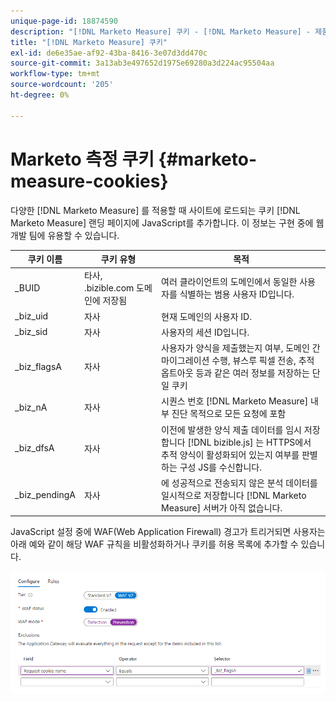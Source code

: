 ```yaml
---
unique-page-id: 18874590
description: "[!DNL Marketo Measure] 쿠키 - [!DNL Marketo Measure] - 제품 설명서"
title: "[!DNL Marketo Measure] 쿠키"
exl-id: de6e35ae-af92-43ba-8416-3e07d3dd470c
source-git-commit: 3a13ab3e497652d1975e69280a3d224ac95504aa
workflow-type: tm+mt
source-wordcount: '205'
ht-degree: 0%

---
```


# Marketo 측정 쿠키 {#marketo-measure-cookies}

다양한 [!DNL Marketo Measure] 를 적용할 때 사이트에 로드되는 쿠키 [!DNL Marketo Measure] 랜딩 페이지에 JavaScript를 추가합니다. 이 정보는 구현 중에 웹 개발 팀에 유용할 수 있습니다.

| **쿠키 이름** | **쿠키 유형** | **목적** |
|---|---|---|
| _BUID | 타사, .bizible.com 도메인에 저장됨 | 여러 클라이언트의 도메인에서 동일한 사용자를 식별하는 범용 사용자 ID입니다. |
| _biz_uid | 자사 | 현재 도메인의 사용자 ID. |
| _biz_sid | 자사 | 사용자의 세션 ID입니다. |
| _biz_flagsA | 자사 | 사용자가 양식을 제출했는지 여부, 도메인 간 마이그레이션 수행, 뷰스루 픽셀 전송, 추적 옵트아웃 등과 같은 여러 정보를 저장하는 단일 쿠키 |
| _biz_nA | 자사 | 시퀀스 번호 [!DNL Marketo Measure] 내부 진단 목적으로 모든 요청에 포함 |
| _biz_dfsA | 자사 | 이전에 발생한 양식 제출 데이터를 임시 저장합니다 [!DNL bizible.js] 는 HTTPS에서 추적 양식이 활성화되어 있는지 여부를 판별하는 구성 JS를 수신합니다. |
| _biz_pendingA | 자사 | 에 성공적으로 전송되지 않은 분석 데이터를 일시적으로 저장합니다 [!DNL Marketo Measure] 서버가 아직 없습니다. |

JavaScript 설정 중에 WAF(Web Application Firewall) 경고가 트리거되면 사용자는 아래 예와 같이 해당 WAF 규칙을 비활성화하거나 쿠키를 허용 목록에 추가할 수 있습니다.

![](assets/marketo-measure-cookies-1.png)
